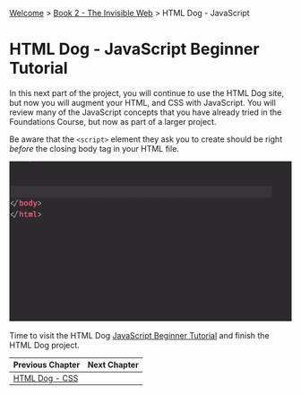 [Welcome](../../) > [Book 2 - The Invisible Web](../README.md) > HTML Dog - JavaScript

# HTML Dog - JavaScript Beginner Tutorial

In this next part of the project, you will continue to use the HTML Dog site, but now you will augment your HTML, and CSS with JavaScript. You will review many of the JavaScript concepts that you have already tried in the Foundations Course, but now as part of a larger project.

Be aware that the `<script>` element they ask you to create should be right _before_ the closing body tag in your HTML file.

![animation of script tag creation](./images/script-element-placing.gif)


Time to visit the HTML Dog [JavaScript Beginner Tutorial](https://www.htmldog.com/guides/javascript/beginner/) and finish the HTML Dog project.

| Previous Chapter | Next Chapter |
| :------------- |:-------------|
| [HTML Dog - CSS](./CSS_DOG.md) |  |
